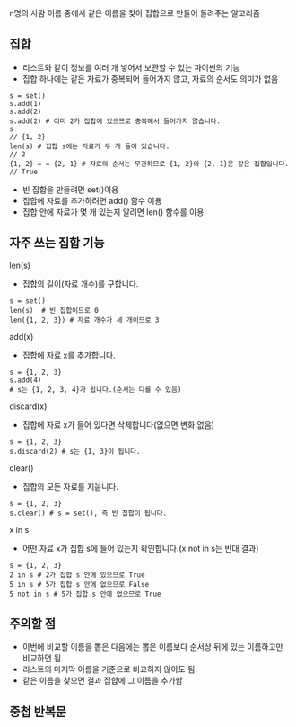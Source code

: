 n명의 사람 이름 중에서 같은 이름을 찾아 집합으로 만들어 돌려주는 알고리즘

## 집합
- 리스트와 같이 정보를 여러 개 넣어서 보관할 수 있는 파이썬의 기능
- 집합 하나에는 같은 자료가 중복되어 들어가지 않고, 자료의 순서도 의미가 없음
```
s = set()
s.add(1)
s.add(2)
s.add(2) # 이미 2가 집합에 있으므로 중복해서 들어가지 않습니다.
s
// {1, 2}
len(s) # 집합 s에는 자료가 두 개 들어 있습니다.
// 2
{1, 2} = = {2, 1} # 자료의 순서는 무관하므로 {1, 2}와 {2, 1}은 같은 집합입니다.
// True
```
- 빈 집합을 만들려면 set()이용
- 집합에 자료를 추가하려면 add() 함수 이용
- 집합 안에 자료가 몇 개 있는지 알려면 len() 함수를 이용

## 자주 쓰는 집합 기능
len(s)
- 집합의 길이(자료 개수)를 구합니다.
```
s = set()
len(s)  # 빈 집합이므로 0
len({1, 2, 3}) # 자료 개수가 세 개이므로 3
```

add(x)
- 집합에 자료 x를 추가합니다.
```
s = {1, 2, 3}
s.add(4)
# s는 {1, 2, 3, 4}가 됩니다.(순서는 다를 수 있음)
```

discard(x)
- 집합에 자료 x가 들어 있다면 삭제합니다(없으면 변화 없음)
```
s = {1, 2, 3}
s.discard(2) # s는 {1, 3}이 됩니다.
```

clear()
- 집합의 모든 자료를 지웁니다.
```
s = {1, 2, 3}
s.clear() # s = set(), 즉 빈 집합이 됩니다.
```

x in s 
- 어떤 자료 x가 집합 s에 들어 있는지 확인합니다.(x not in s는 반대 결과)
```
s = {1, 2, 3}
2 in s # 2가 집합 s 안에 있으므로 True
5 in s # 5가 집합 s 안에 없으므로 False
5 not in s # 5가 집합 s 안에 없으므로 True
```

## 주의할 점
- 이번에 비교할 이름을 뽑은 다음에는 뽑은 이름보다 순서상 뒤에 있는 이름하고만 비교하면 됨
- 리스트의 마지막 이름을 기준으로 비교하지 않아도 됨.
- 같은 이름을 찾으면 결과 집합에 그 이름을 추가함

## 중첩 반복문